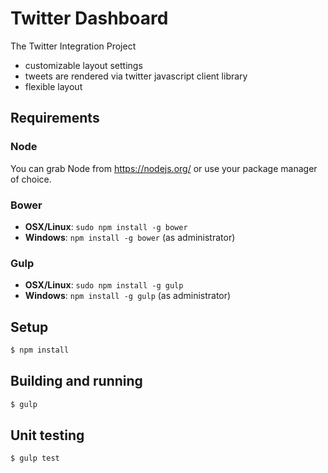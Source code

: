 # Twitter Dashboard

The Twitter Integration Project

* customizable layout settings
* tweets are rendered via twitter javascript client library
* flexible layout

## Requirements


### Node

You can grab Node from https://nodejs.org/ or use your package manager of choice.

### Bower

  * **OSX/Linux**: `sudo npm install -g bower`
  * **Windows**: `npm install -g bower` (as administrator)

### Gulp

  * **OSX/Linux**: `sudo npm install -g gulp`
  * **Windows**: `npm install -g gulp` (as administrator)

## Setup

```sh
$ npm install
```

## Building and running

```sh
$ gulp
```

## Unit testing

```sh
$ gulp test
```